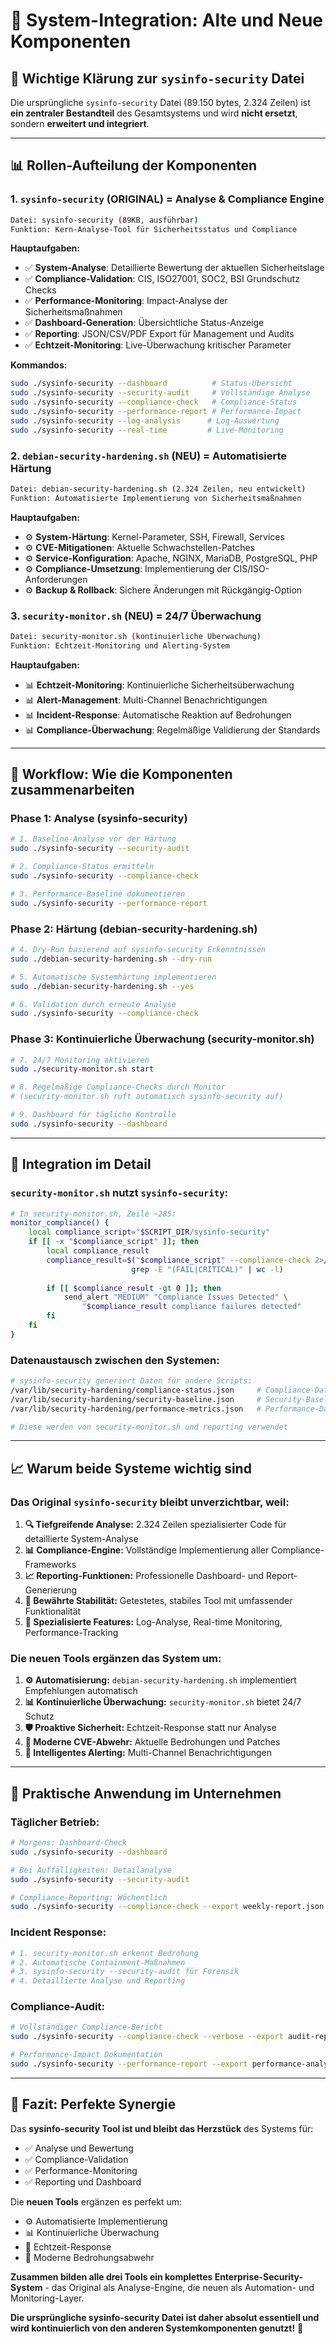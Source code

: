 # 🔗 System-Integration: Alte und Neue Komponenten

## 🎯 **Wichtige Klärung zur `sysinfo-security` Datei**

Die ursprüngliche `sysinfo-security` Datei (89.150 bytes, 2.324 Zeilen) ist **ein zentraler Bestandteil** des Gesamtsystems und wird **nicht ersetzt**, sondern **erweitert und integriert**.

---

## 📊 **Rollen-Aufteilung der Komponenten**

### **1. `sysinfo-security` (ORIGINAL) = Analyse & Compliance Engine** 
```bash
Datei: sysinfo-security (89KB, ausführbar)
Funktion: Kern-Analyse-Tool für Sicherheitsstatus und Compliance
```

**Hauptaufgaben:**
- ✅ **System-Analyse**: Detaillierte Bewertung der aktuellen Sicherheitslage
- ✅ **Compliance-Validation**: CIS, ISO27001, SOC2, BSI Grundschutz Checks
- ✅ **Performance-Monitoring**: Impact-Analyse der Sicherheitsmaßnahmen  
- ✅ **Dashboard-Generation**: Übersichtliche Status-Anzeige
- ✅ **Reporting**: JSON/CSV/PDF Export für Management und Audits
- ✅ **Echtzeit-Monitoring**: Live-Überwachung kritischer Parameter

**Kommandos:**
```bash
sudo ./sysinfo-security --dashboard          # Status-Übersicht
sudo ./sysinfo-security --security-audit     # Vollständige Analyse  
sudo ./sysinfo-security --compliance-check   # Compliance-Status
sudo ./sysinfo-security --performance-report # Performance-Impact
sudo ./sysinfo-security --log-analysis      # Log-Auswertung
sudo ./sysinfo-security --real-time         # Live-Monitoring
```

### **2. `debian-security-hardening.sh` (NEU) = Automatisierte Härtung**
```bash
Datei: debian-security-hardening.sh (2.324 Zeilen, neu entwickelt)
Funktion: Automatisierte Implementierung von Sicherheitsmaßnahmen
```

**Hauptaufgaben:**
- ⚙️ **System-Härtung**: Kernel-Parameter, SSH, Firewall, Services
- ⚙️ **CVE-Mitigationen**: Aktuelle Schwachstellen-Patches
- ⚙️ **Service-Konfiguration**: Apache, NGINX, MariaDB, PostgreSQL, PHP
- ⚙️ **Compliance-Umsetzung**: Implementierung der CIS/ISO-Anforderungen
- ⚙️ **Backup & Rollback**: Sichere Änderungen mit Rückgängig-Option

### **3. `security-monitor.sh` (NEU) = 24/7 Überwachung**
```bash
Datei: security-monitor.sh (kontinuierliche Überwachung)
Funktion: Echtzeit-Monitoring und Alerting-System
```

**Hauptaufgaben:**
- 📊 **Echtzeit-Monitoring**: Kontinuierliche Sicherheitsüberwachung
- 📊 **Alert-Management**: Multi-Channel Benachrichtigungen
- 📊 **Incident-Response**: Automatische Reaktion auf Bedrohungen
- 📊 **Compliance-Überwachung**: Regelmäßige Validierung der Standards

---

## 🔄 **Workflow: Wie die Komponenten zusammenarbeiten**

### **Phase 1: Analyse (sysinfo-security)**
```bash
# 1. Baseline-Analyse vor der Härtung
sudo ./sysinfo-security --security-audit

# 2. Compliance-Status ermitteln  
sudo ./sysinfo-security --compliance-check

# 3. Performance-Baseline dokumentieren
sudo ./sysinfo-security --performance-report
```

### **Phase 2: Härtung (debian-security-hardening.sh)**  
```bash
# 4. Dry-Run basierend auf sysinfo-security Erkenntnissen
sudo ./debian-security-hardening.sh --dry-run

# 5. Automatische Systemhärtung implementieren
sudo ./debian-security-hardening.sh --yes

# 6. Validation durch erneute Analyse
sudo ./sysinfo-security --compliance-check
```

### **Phase 3: Kontinuierliche Überwachung (security-monitor.sh)**
```bash
# 7. 24/7 Monitoring aktivieren
sudo ./security-monitor.sh start

# 8. Regelmäßige Compliance-Checks durch Monitor
# (security-monitor.sh ruft automatisch sysinfo-security auf)

# 9. Dashboard für tägliche Kontrolle
sudo ./sysinfo-security --dashboard
```

---

## 🎯 **Integration im Detail**

### **`security-monitor.sh` nutzt `sysinfo-security`:**
```bash
# In security-monitor.sh, Zeile ~285:
monitor_compliance() {
    local compliance_script="$SCRIPT_DIR/sysinfo-security"
    if [[ -x "$compliance_script" ]]; then
        local compliance_result
        compliance_result=$("$compliance_script" --compliance-check 2>/dev/null | \
                           grep -E "(FAIL|CRITICAL)" | wc -l)
        
        if [[ $compliance_result -gt 0 ]]; then
            send_alert "MEDIUM" "Compliance Issues Detected" \
                "$compliance_result compliance failures detected"
        fi
    fi
}
```

### **Datenaustausch zwischen den Systemen:**
```bash
# sysinfo-security generiert Daten für andere Scripts:
/var/lib/security-hardening/compliance-status.json     # Compliance-Daten
/var/lib/security-hardening/security-baseline.json     # Security-Baseline  
/var/lib/security-hardening/performance-metrics.json   # Performance-Daten

# Diese werden von security-monitor.sh und reporting verwendet
```

---

## 📈 **Warum beide Systeme wichtig sind**

### **Das Original `sysinfo-security` bleibt unverzichtbar, weil:**

1. **🔍 Tiefgreifende Analyse:** 2.324 Zeilen spezialisierter Code für detaillierte System-Analyse
2. **📊 Compliance-Engine:** Vollständige Implementierung aller Compliance-Frameworks  
3. **📈 Reporting-Funktionen:** Professionelle Dashboard- und Report-Generierung
4. **🔧 Bewährte Stabilität:** Getestetes, stabiles Tool mit umfassender Funktionalität
5. **🎯 Spezialisierte Features:** Log-Analyse, Real-time Monitoring, Performance-Tracking

### **Die neuen Tools ergänzen das System um:**

1. **⚙️ Automatisierung:** `debian-security-hardening.sh` implementiert Empfehlungen automatisch
2. **📊 Kontinuierliche Überwachung:** `security-monitor.sh` bietet 24/7 Schutz
3. **🛡️ Proaktive Sicherheit:** Echtzeit-Response statt nur Analyse
4. **🔧 Moderne CVE-Abwehr:** Aktuelle Bedrohungen und Patches
5. **📧 Intelligentes Alerting:** Multi-Channel Benachrichtigungen

---

## 💼 **Praktische Anwendung im Unternehmen**

### **Täglicher Betrieb:**
```bash
# Morgens: Dashboard-Check  
sudo ./sysinfo-security --dashboard

# Bei Auffälligkeiten: Detailanalyse
sudo ./sysinfo-security --security-audit

# Compliance-Reporting: Wöchentlich  
sudo ./sysinfo-security --compliance-check --export weekly-report.json
```

### **Incident Response:**
```bash
# 1. security-monitor.sh erkennt Bedrohung
# 2. Automatische Containment-Maßnahmen  
# 3. sysinfo-security --security-audit für Forensik
# 4. Detaillierte Analyse und Reporting
```

### **Compliance-Audit:**
```bash
# Vollständiger Compliance-Bericht
sudo ./sysinfo-security --compliance-check --verbose --export audit-report.json

# Performance-Impact Dokumentation
sudo ./sysinfo-security --performance-report --export performance-analysis.json
```

---

## 🎉 **Fazit: Perfekte Synergie**

Das **sysinfo-security Tool ist und bleibt das Herzstück** des Systems für:
- ✅ Analyse und Bewertung  
- ✅ Compliance-Validation
- ✅ Performance-Monitoring  
- ✅ Reporting und Dashboard

Die **neuen Tools** ergänzen es perfekt um:
- ⚙️ Automatisierte Implementierung
- 📊 Kontinuierliche Überwachung  
- 🚨 Echtzeit-Response
- 🔧 Moderne Bedrohungsabwehr

**Zusammen bilden alle drei Tools ein komplettes Enterprise-Security-System** - das Original als Analyse-Engine, die neuen als Automation- und Monitoring-Layer. 

**Die ursprüngliche sysinfo-security Datei ist daher absolut essentiell und wird kontinuierlich von den anderen Systemkomponenten genutzt!** 🚀